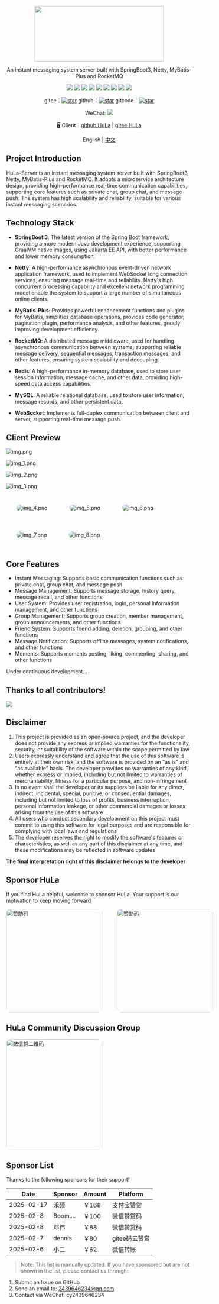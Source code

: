 <p align="center">
  <img width="350px" height="150px" src="preview/hula.png" />
</p>

<p align="center">An instant messaging system server built with SpringBoot3, Netty, MyBatis-Plus and RocketMQ</p>

<div align="center">
  <img src="https://img.shields.io/badge/spring-boot3-brightgreen?logo=springboot
">
  <img src="https://img.shields.io/badge/Netty-343434?logo=netty&logoColor=white">
  <img src="https://img.shields.io/badge/MyBatis--Plus-00A1E9?logo=mybatis&logoColor=white">
  <img src="https://img.shields.io/badge/RocketMQ-D77310?logo=apacherocketmq&logoColor=white">
  <img src="https://img.shields.io/badge/Redis-DC382D?logo=redis&logoColor=white">
  <img src="https://img.shields.io/badge/MySQL-4479A1?logo=mysql&logoColor=white">
  <img src="https://img.shields.io/badge/WebSocket-010101?logo=websocket&logoColor=white">
  <img src="https://img.shields.io/badge/Java21-FF0000?logo=openjdk&logoColor=white">
  <img src="https://img.shields.io/badge/Maven-C71A36?logo=apachemaven&logoColor=white">
</div>

<p align="center">
  gitee：<a href="https://gitee.com/HulaSpark/HuLa-Server/stargazers"><img src="https://gitee.com/HulaSpark/HuLa-Server/badge/star.svg?theme=gvp" alt="star"></a>
  github：<a href="https://github.com/HulaSpark/HuLa-Server/stargazers"><img src="https://img.shields.io/github/stars/HulaSpark/HuLa-Server" alt="star"></a>
  gitcode：<a href="https://gitcode.com/HuLaSpark/HuLa-Server"><img src="https://gitcode.com/HuLaSpark/HuLa-Server/star/badge.svg" alt="star"></a>
</p>
<p align="center">
  WeChat: <img src="https://img.shields.io/badge/cy2439646234-07C160?logo=wechat&logoColor=fff">
</p>

<p align="center">
  🖥️ Client：<a href="https://github.com/HulaSpark/HuLa">github HuLa</a> | <a href="https://gitee.com/HulaSpark/HuLa">gitee HuLa</a>
</p>

<p align="center">English | <a href="README.md">中文</a></p>

## Project Introduction

HuLa-Server is an instant messaging system server built with SpringBoot3, Netty, MyBatis-Plus and RocketMQ. It adopts a microservice architecture design, providing high-performance real-time communication capabilities, supporting core features such as private chat, group chat, and message push. The system has high scalability and reliability, suitable for various instant messaging scenarios.

## Technology Stack

- **SpringBoot 3**: The latest version of the Spring Boot framework, providing a more modern Java development experience, supporting GraalVM native images, using Jakarta EE API, with better performance and lower memory consumption.

- **Netty**: A high-performance asynchronous event-driven network application framework, used to implement WebSocket long connection services, ensuring message real-time and reliability. Netty's high concurrent processing capability and excellent network programming model enable the system to support a large number of simultaneous online clients.

- **MyBatis-Plus**: Provides powerful enhancement functions and plugins for MyBatis, simplifies database operations, provides code generator, pagination plugin, performance analysis, and other features, greatly improving development efficiency.

- **RocketMQ**: A distributed message middleware, used for handling asynchronous communication between systems, supporting reliable message delivery, sequential messages, transaction messages, and other features, ensuring system scalability and decoupling.

- **Redis**: A high-performance in-memory database, used to store user session information, message cache, and other data, providing high-speed data access capabilities.

- **MySQL**: A reliable relational database, used to store user information, message records, and other persistent data.

- **WebSocket**: Implements full-duplex communication between client and server, supporting real-time message push.

## Client Preview

![img.png](preview/img.png)

![img_1.png](preview/img_1.png)

![img_2.png](preview/img_2.png)

![img_3.png](preview/img_3.png)

<div style="padding: 28px; display: inline-block;">
  <img src="preview/img_4.png" alt="img_4.png" style="border-radius: 8px; display: block;"  />
</div>

<div style="padding: 28px; display: inline-block;">
  <img src="preview/img_5.png" alt="img_5.png" style="border-radius: 8px; display: block;"  />
</div>

<div style="padding: 28px; display: inline-block;">
  <img src="preview/img_6.png" alt="img_6.png" style="border-radius: 8px; display: block;"  />
</div>

<div style="padding: 28px; display: inline-block;">
  <img src="preview/img_7.png" alt="img_7.png" style="border-radius: 8px; display: block;"  />
</div>

<div style="padding: 28px; display: inline-block;">
  <img src="preview/img_8.png" alt="img_8.png" style="border-radius: 8px; display: block;"  />
</div>

## Core Features

- Instant Messaging: Supports basic communication functions such as private chat, group chat, and message push
- Message Management: Supports message storage, history query, message recall, and other functions
- User System: Provides user registration, login, personal information management, and other functions
- Group Management: Supports group creation, member management, group announcements, and other functions
- Friend System: Supports friend adding, deletion, grouping, and other functions
- Message Notification: Supports offline messages, system notifications, and other functions
- Moments: Supports moments posting, liking, commenting, sharing, and other functions

Under continuous development...

## Thanks to all contributors!

<a href="https://github.com/HuLaSpark/HuLa-Server/graphs/contributors">
  <img src="https://opencollective.com/HuLaSpark/contributors.svg?width=890" />
</a>

## Disclaimer

1. This project is provided as an open-source project, and the developer does not provide any express or implied warranties for the functionality, security, or suitability of the software within the scope permitted by law
2. Users expressly understand and agree that the use of this software is entirely at their own risk, and the software is provided on an "as is" and "as available" basis. The developer provides no warranties of any kind, whether express or implied, including but not limited to warranties of merchantability, fitness for a particular purpose, and non-infringement
3. In no event shall the developer or its suppliers be liable for any direct, indirect, incidental, special, punitive, or consequential damages, including but not limited to loss of profits, business interruption, personal information leakage, or other commercial damages or losses arising from the use of this software
4. All users who conduct secondary development on this project must commit to using this software for legal purposes and are responsible for complying with local laws and regulations
5. The developer reserves the right to modify the software's features or characteristics, as well as any part of this disclaimer at any time, and these modifications may be reflected in software updates

**The final interpretation right of this disclaimer belongs to the developer**

## Sponsor HuLa
If you find HuLa helpful, welcome to sponsor HuLa. Your support is our motivation to keep moving forward

<div style="display: flex;">
<img src="preview/zs.jpg" width="260" height="280" alt="赞助码" style="border-radius: 12px;" />

<img src="preview/zfb.png" width="260" height="280" alt="赞助码" style="border-radius: 12px; margin-left: 40px" />
</div>

## HuLa Community Discussion Group
<img src="preview/wx.png" width="260" height="300" alt="微信群二维码" style="border-radius: 12px;" />

## Sponsor List
Thanks to the following sponsors for their support!

| Date | Sponsor | Amount | Platform |
|------|---------|---------|----------|
| 2025-02-17 | 禾硕 | ￥168 | 支付宝赞赏 |
| 2025-02-8 | Boom.... | ￥100 | 微信赞赏码 |
| 2025-02-8 | 邓伟 | ￥88 | 微信赞赏码 |
| 2025-02-7 | dennis | ￥80 | gitee码云赞赏 |
| 2025-02-6 | 小二 | ￥62 | 微信转账 |

> Note: This list is manually updated. If you have sponsored but are not shown in the list, please contact us through:
 1. Submit an Issue on GitHub
 2. Send an email to: 2439646234@qq.com
 3. Contact via WeChat: cy2439646234
